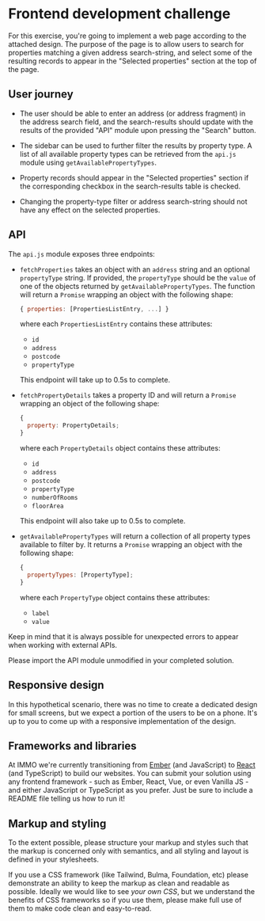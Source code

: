 # Frontend development challenge

For this exercise, you're going to implement a web page according to the
attached design. The purpose of the page is to allow users to search for
properties matching a given address search-string, and select some of the
resulting records to appear in the "Selected properties" section at the top of
the page.
 
## User journey

- The user should be able to enter an address (or address fragment) in the
  address search field, and the search-results should update with the results of
  the provided "API" module upon pressing the "Search" button.

- The sidebar can be used to further filter the results by property type. A list
  of all available property types can be retrieved from the `api.js` module
  using `getAvailablePropertyTypes`.

- Property records should appear in the "Selected properties" section if the
  corresponding checkbox in the search-results table is checked.

- Changing the property-type filter or address search-string should not have any
  effect on the selected properties.

## API

The `api.js` module exposes three endpoints:

- `fetchProperties` takes an object with an `address` string and an optional
  `propertyType` string. If provided, the `propertyType` should be the `value` of
  one of the objects returned by `getAvailablePropertyTypes`. The function will
  return a `Promise` wrapping an object with the following shape:

  ```js
  { properties: [PropertiesListEntry, ...] }
  ```

  where each `PropertiesListEntry` contains these attributes:

  - `id`
  - `address`
  - `postcode`
  - `propertyType`

  This endpoint will take up to 0.5s to complete.

- `fetchPropertyDetails` takes a property ID and will return a
  `Promise` wrapping an object of the following shape:

  ```js
  {
    property: PropertyDetails;
  }
  ```

  where each `PropertyDetails` object contains these attributes:

  - `id`
  - `address`
  - `postcode`
  - `propertyType`
  - `numberOfRooms`
  - `floorArea`

  This endpoint will also take up to 0.5s to complete.

- `getAvailablePropertyTypes` will return a collection of all property
  types available to filter by. It returns a `Promise` wrapping an object
  with the following shape:

  ```js
  {
    propertyTypes: [PropertyType];
  }
  ```

  where each `PropertyType` object contains these attributes:

  - `label`
  - `value`

Keep in mind that it is always possible for unexpected errors to appear when
working with external APIs.

Please import the API module unmodified in your completed solution.

## Responsive design

In this hypothetical scenario, there was no time to create a dedicated design
for small screens, but we expect a portion of the users to be on a phone. It's
up to you to come up with a responsive implementation of the design.

## Frameworks and libraries

At IMMO we're currently transitioning from [Ember][ember] (and JavaScript) to [React][react]
(and TypeScript) to build our websites. You can submit your solution using any
frontend framework - such as Ember, React, Vue, or even Vanilla JS - and either
JavaScript or TypeScript as you prefer. Just be sure to include a README file
telling us how to run it!

## Markup and styling

To the extent possible, please structure your markup and styles such that the
markup is concerned only with semantics, and all styling and layout is defined
in your stylesheets.

If you use a CSS framework (like Tailwind, Bulma, Foundation, etc) please demonstrate
an ability to keep the markup as clean and readable as possible. Ideally we would
like to see _your own CSS_, but we understand the benefits of CSS frameworks
so if you use them, please make full use of them to make code clean and
easy-to-read.

[ember]: https://emberjs.com
[react]: https://reactjs.com
